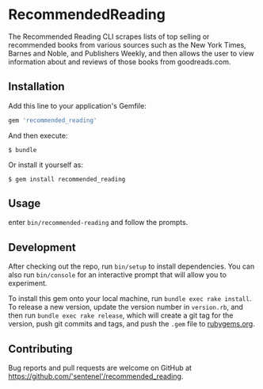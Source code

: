 # RecommendedReading

The Recommended Reading CLI scrapes lists of top selling or recommended books from various sources such as the New York Times, Barnes and Noble, and Publishers Weekly, and then allows the user to view information about and reviews of those books from goodreads.com.

## Installation

Add this line to your application's Gemfile:

```ruby
gem 'recommended_reading'
```

And then execute:

    $ bundle

Or install it yourself as:

    $ gem install recommended_reading

## Usage

enter `bin/recommended-reading` and follow the prompts.

## Development

After checking out the repo, run `bin/setup` to install dependencies. You can also run `bin/console` for an interactive prompt that will allow you to experiment.

To install this gem onto your local machine, run `bundle exec rake install`. To release a new version, update the version number in `version.rb`, and then run `bundle exec rake release`, which will create a git tag for the version, push git commits and tags, and push the `.gem` file to [rubygems.org](https://rubygems.org).

## Contributing

Bug reports and pull requests are welcome on GitHub at https://github.com/'sentenel'/recommended_reading.
